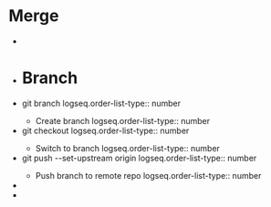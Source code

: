 # Merge
-
- # Branch
- git branch <Branch name>
  logseq.order-list-type:: number
	- Create branch
	  logseq.order-list-type:: number
- git checkout <newly created branch>
  logseq.order-list-type:: number
	- Switch to branch
	  logseq.order-list-type:: number
- git push --set-upstream origin <newly created branch>
  logseq.order-list-type:: number
	- Push branch to remote repo
	  logseq.order-list-type:: number
-
-